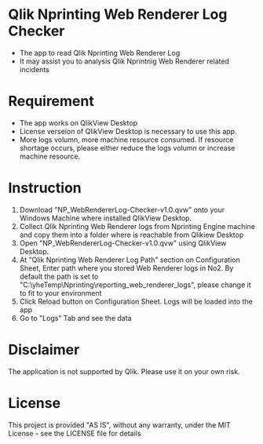 # Qlik Nprinting Web Renderer Log Checker
- The app to read Qlik Nprinting Web Renderer Log
- It may assist you to analysis Qlik Nprintnig Web Renderer related incidents

# Requirement
- The app works on QlikView Desktop
- License verseion of QlikView Desktop is necessary to use this app.
- More logs volumn, more machine resource consumed. If resource shortage occurs, please either reduce the logs volumn or increase machine resource. 

# Instruction
1. Download "NP_WebRendererLog-Checker-v1.0.qvw" onto your Windows Machine where installed QlikView Desktop.
2. Collect Qlik Nprinting Web Renderer logs from Nprinting Engine machine and copy them into a folder where is reachable from Qlikiew Desktop
3. Open "NP_WebRendererLog-Checker-v1.0.qvw" using QlikView Desktop.
4. At "Qlik Nprinting Web Renderer Log Path" section on Configuration Sheet, Enter path where you stored Web Renderer logs in No2.
  By default the path is set to "C:\yheTemp\Nprinting\reporting_web_renderer_logs\", please change it to fit to your environment
5. Click Reload button on Configuration Sheet. Logs will be loaded into the app
6. Go to "Logs" Tab and see the data

# Disclaimer
The application is not supported by Qlik. Please use it on your own risk. 

# License
This project is provided "AS IS", without any warranty, under the MIT License - see the LICENSE file for details
